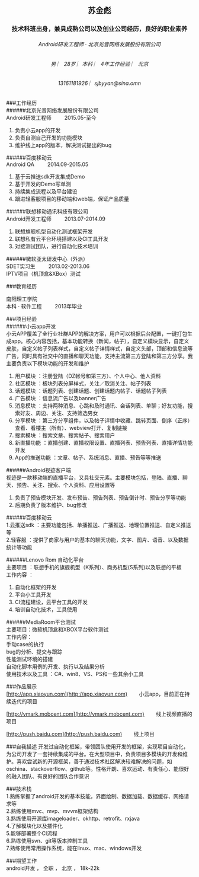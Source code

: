 <h2 align = "center">苏金彪</h2>
<h3 align = "center">技术科班出身，兼具成熟公司以及创业公司经历，良好的职业素养</h3>

<h6 align = "center" >Android研发工程师 · 北京光音网络发展股份有限公司</h6>
<h6 align = "center">男  ︳   28岁  ︳本科 ︳ 4年工作经验  ︳ 北京  </h6>
<h6 align = "center">13161181926 ︳sjbyyan@sina.omn </h6>


 
###工作经历   
######北京光音网络发展股份有限公司  	
Android研发工程师   &nbsp;&nbsp;&nbsp;&nbsp;&nbsp;&nbsp;&nbsp;&nbsp;2015.05-至今  
1. 负责小云app的开发<br> 
2. 负责自测自己开发的功能模块<br>
3. 维护线上app的版本，解决测试提出的bug 

######百度移动云  	
Android QA  	&nbsp;&nbsp;&nbsp;&nbsp;&nbsp;&nbsp;&nbsp;&nbsp;2014.09-2015.05  
1. 基于云推送sdk开发集成Demo<br> 
2. 基于开发的Demo写单测<br>
3. 持续集成流程以及平台建设<br>
4. 跟进轻客服项目的移动端和web端，保证产品质量<br>

######联想移动通讯科技有限公司  	
Android开发工程师  	&nbsp;&nbsp;&nbsp;&nbsp;&nbsp;&nbsp;&nbsp;&nbsp;2013.07-2014.09  
1. 联想旗舰机型自动化测试框架开发<br> 
2. 联想私有云平台环境搭建以及CI工具开发<br> 
3. 对接测试团队，进行自动化技术培训 

######微软亚太研发中心（外派） 	
SDET实习生  	&nbsp;&nbsp;&nbsp;&nbsp;&nbsp;&nbsp;&nbsp;&nbsp;2013.02-2013.06  
IPTV项目（机顶盒&XBox）测试 

 

###教育经历  
 
南阳理工学院 	
本科 · 软件工程 	&nbsp;&nbsp;&nbsp;&nbsp;&nbsp;&nbsp;&nbsp;&nbsp;2013年毕业  

 
###项目经验  
######小云app开发 	
小云APP覆盖了全行业社群APP的解决方案，用户可以根据后台配置，一键打包生成app。核心内容包括，基本功能转换（新闻，帖子），自定义模块显示，自定义皮肤，自定义帖子列表样式，自定义帖子详情样式，自定义头部，顶部和信息流等广告，同时具有社交中的直播和聊天功能，支持主流第三方登陆和第三方分享。我主要负责以下模块功能的开发和维护<br> 
1. 用户模块 ：注册登陆（DZ帐号和第三方）、个人中心、他人资料<br>
2. 社区模块 ：板块列表分屏样式，关注／取消关注、帖子列表<br> 
3. 话题模块 ：话题列表、创建话题、创建话题内帖子、话题帖子列表<br> 
4. 广告模块 ：信息流广告以及banner广告<br> 
5. 消息模块 ：支持两种消息、心跳和及时通讯、会话列表、单聊；好友功能，搜索好友、周边、关注、支持筛选男女<br> 
6. 分享模块 ：第三方分享组件，以及帖子详情中收藏、跳转页面、倒序（正序）查看、看楼主（所有）、webview打开、复制链接<br> 
7. 搜索模块 ：搜索文章、搜索帖子、搜索用户<br> 
8. 新直播功能 ：直播创建、直播权限设置、直播列表、预告列表、直播详情功能开发<br> 
9. App的推送功能 ：文章、帖子、系统消息、直播、预告等等推送<br> 

######Android视迹客户端 	
视迹是一款移动端的直播平台，又具社交元素。主要模块包括，登陆、直播、聊天、预告、关注、搜索、个人资料、应用设置等<br>
1. 负责了预告模块开发、发布预告、预告列表、预告倒计时、预告分享等功能<br> 
2. 后期负责了版本维护、bug修改<br> 

######百度移动云 	
1.云推送sdk ：主要功能包括、单播推送、广播推送、地理位置推送、自定义推送等<br>
2.轻客服 ：提供了商家与用户的基本的聊天功能，文字、图片、语音、以及数据统计等功能<br> 

######Lenovo Rom 自动化平台	
主要项目 ：联想手机的旗舰机型（K系列）、商务机型(S系列)以及联想的平板<br>
工作内容 ：<br> 
1. 自动化框架的开发<br> 
2. 平台小工具开发<br>
3. CI流程建设，云平台工具的开发<br> 
4. 培训自动化技术，工具使用<br> 

######MediaRoom平台测试 	
主要项目：微软机顶盒和XBOX平台软件测试<br> 
工作内容：<br>
手动case的执行<br>
bug的分析、提交与跟踪<br> 
性能测试环境的搭建<br> 
自动化脚本用例的开发、执行以及结果分析<br> 
使用技术以及工具 ：C#、win8、VS、PS和一些其余小工具 <br>

 
###作品展示  
[http://app.xiaoyun.com](http://app.xiaoyun.com)  &nbsp;&nbsp;&nbsp;&nbsp;&nbsp;&nbsp;	小云app，目前正在持续迭代的项目 <br>

[http://vmark.mobcent.com](http://vmark.mobcent.com)  &nbsp;&nbsp;&nbsp;&nbsp;&nbsp;&nbsp;	线上视频直播的项目 <br>

[http://push.baidu.com](http://push.baidu.com)  &nbsp;&nbsp;&nbsp;&nbsp;&nbsp;&nbsp;	线上项目 

 
###自我描述 
开发过自动化框架，带领团队使用开发的框架，实现项目自动化，为公司开发了一套持续集成的平台。在大型项目中，负责项目多模块的开发和维护。喜欢尝试新的开源框架，善于通过技术社区解决较难解决的问题，如oschina、stackoverflow、github等。性格开朗、喜欢运动、有责任心、能很好的融入团队、有良好的团队合作意识
 
###技术栈  
1.熟练掌握了android开发的基本技能，界面绘制、数据加载、数据缓存、网络请求等<br> 
2.熟练使用mvc、mvp、mvvm框架结构<br>
3.熟练使用开源库imageloader、okhttp、retrofit、rxjava<br>
4.了解模块化以及插件化<br>
5.能够部署整个CI流程<br>
6.熟练使用svn、git等版本控制工具<br>
7.熟练使用常用操作系统，能在linux、mac、windows开发<br>

###期望工作  
android开发  ，  全职  ，  北京  ，  18k-22k   
